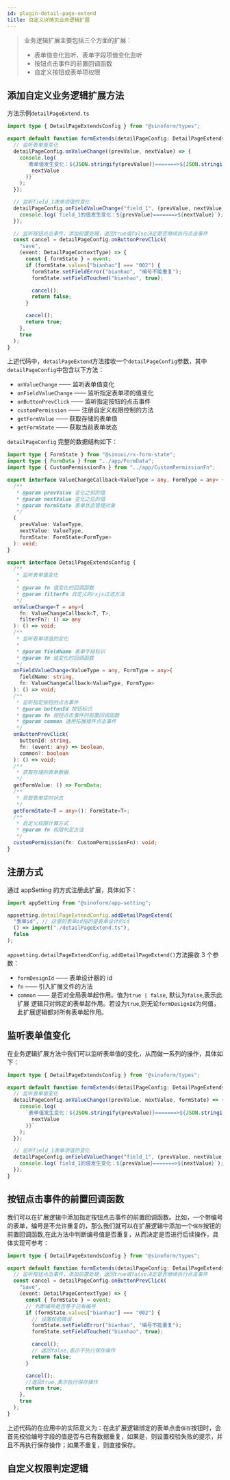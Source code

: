 ```yaml
---
id: plugin-detail-page-extend
title: 自定义详情页业务逻辑扩展
---
```


> 业务逻辑扩展主要包括三个方面的扩展：
>
> - 表单值变化监听、表单字段项值变化监听
> - 按钮点击事件的前置回调函数
> - 自定义按钮或表单项权限

## 添加自定义业务逻辑扩展方法

方法示例`detailPageExtend.ts`

```ts
import type { DetailPageExtendsConfig } from "@sinoform/types";

export default function formExtends(detailPageConfig: DetailPageExtendsConfig) {
  // 监听表单值变化
  detailPageConfig.onValueChange((prevValue, nextValue) => {
    console.log(
      `表单值发生变化：${JSON.stringify(prevValue)}=======>${JSON.stringify(
        nextValue
      )}`
    );
  });

  // 监听field_1表单项值的变化
  detailPageConfig.onFieldValueChange("field_1", (prevValue, nextValue) => {
    console.log(`field_1的值发生变化：${prevValue}=======>${nextValue}`);
  });

  // 监听按钮点击事件，添加前置处理，返回true或false决定是否继续执行点击事件
  const cancel = detailPageConfig.onButtonPrevClick(
    "save",
    (event: DetailPageContextType) => {
      const { formState } = event;
      if (formState.values["bianhao"] === "002") {
        formState.setFieldError("bianhao", "编号不能重复");
        formState.setFieldTouched("bianhao", true);

        cancel();
        return false;
      }

      cancel();
      return true;
    },
    true
  );
}
```

上述代码中，`detailPageExtend`方法接收一个`detailPageConfig`参数，其中`detailPageConfig`中包含以下方法：

- `onValueChange` —— 监听表单值变化
- `onFieldValueChange` —— 监听指定表单项的值变化
- `onButtonPrevClick` —— 监听指定按钮的点击事件
- `customPermission` —— 注册自定义权限控制的方法
- `getFormValue` —— 获取存储的表单值
- `getFormState` —— 获取当前表单状态

`detailPageConfig` 完整的数据结构如下：

```ts
import type { FormState } from "@sinoui/rx-form-state";
import type { FormData } from "../app/FormData";
import type { CustomPermissionFn } from "../app/CustomPermissionFn";

export interface ValueChangeCallback<ValueType = any, FormType = any> {
  /**
   * @param prevValue 变化之前的值
   * @param nextValue 变化之后的值
   * @param formState 表单状态管理对象
   */
  (
    prevValue: ValueType,
    nextValue: ValueType,
    formState: FormState<FormType>
  ): void;
}

export interface DetailPageExtendsConfig {
  /**
   * 监听表单值变化
   *
   * @param fn 值变化的回调函数
   * @param filterFn 自定义的rxjs过滤方法
   */
  onValueChange<T = any>(
    fn: ValueChangeCallback<T, T>,
    filterFn?: () => any
  ): () => void;
  /**
   * 监听表单项值的变化
   *
   * @param fieldName 表单字段标识
   * @param fn 值变化的回调函数
   */
  onFieldValueChange<ValueType = any, FormType = any>(
    fieldName: string,
    fn: ValueChangeCallback<ValueType, FormType>
  ): () => void;
  /**
   * 监听指定按钮的点击事件
   * @param buttonId 按钮标识
   * @param fn 按钮点击事件的前置回调函数
   * @param common 通用拓展插件点击事件
   */
  onButtonPrevClick(
    buttonId: string,
    fn: (event: any) => boolean,
    common?: boolean
  ): () => void;
  /**
   * 获取存储的表单数据
   */
  getFormValue: () => FormData;
  /**
   * 获取表单实时状态
   */
  getFormState<T = any>(): FormState<T>;
  /**
   * 自定义权限计算方式
   * @param fn 权限判定方法
   */
  customPermission(fn: CustomPermissionFn): void;
}
```

## 注册方式

通过 appSetting 的方式注册此扩展，具体如下：

```ts
import appSetting from "@sinoform/app-setting";

appsetting.detailPageExtendConfig.addDetailPageExtend(
  "表单id", // 这里的表单id指的是表单设计的id
  () => import("./detailPageExtend.ts"),
  false
);
```

`appsetting.detailPageExtendConfig.addDetailPageExtend()`方法接收 3 个参数：

- `formDesignId` —— 表单设计器的 id
- `fn` —— 引入扩展文件的方法
- `common` —— 是否对全局表单起作用。值为`true | false`, 默认为`false`,表示此扩展 逻辑只对绑定的表单起作用。若设为`true`,则无论`formDesignId`为何值，此扩展逻辑都对所有表单起作用。

## 监听表单值变化

在业务逻辑扩展方法中我们可以监听表单值的变化，从而做一系列的操作，具体如下：

```ts
import type { DetailPageExtendsConfig } from "@sinoform/types";

export default function formExtends(detailPageConfig: DetailPageExtendsConfig) {
  // 监听表单值变化
  detailPageConfig.onValueChange((prevValue, nextValue, formState) => {
    console.log(
      `表单值发生变化：${JSON.stringify(prevValue)}=======>${JSON.stringify(
        nextValue
      )}`
    );
  });

  // 监听field_1表单项值的变化
  detailPageConfig.onFieldValueChange("field_1", (prevValue, nextValue) => {
    console.log(`field_1的值发生变化：${prevValue}=======>${nextValue}`);
  });
}
```

## 按钮点击事件的前置回调函数

我们可以在扩展逻辑中添加指定按钮点击事件的前置回调函数。比如，一个带编号的表单，编号是不允许重复的，那么我们就可以在扩展逻辑中添加一个`保存`按钮的前置回调函数,在此方法中判断编号值是否重复，从而决定是否进行后续操作，具体实现可参考：

```ts
import type { DetailPageExtendsConfig } from "@sinoform/types";

export default function formExtends(detailPageConfig: DetailPageExtendsConfig) {
  // 监听按钮点击事件，添加前置处理，返回true或false决定是否继续执行点击事件
  const cancel = detailPageConfig.onButtonPrevClick(
    "save",
    (event: DetailPageContextType) => {
      const { formState } = event;
      // 判断编号是否等于已有编号
      if (formState.values["bianhao"] === "002") {
        // 设置校验错误
        formState.setFieldError("bianhao", "编号不能重复");
        formState.setFieldTouched("bianhao", true);

        cancel();
        // 返回false,表示不执行保存操作
        return false;
      }

      cancel();
      //返回true,表示执行保存操作
      return true;
    },
    true
  );
}
```

上述代码的在应用中的实际意义为：在此扩展逻辑绑定的表单点击`保存`按钮时，会首先校验编号字段的值是否与已有数据重复，如果是，则设置校验失败的提示，并且不再执行保存操作；如果不重复，则直接保存。

## 自定义权限判定逻辑
